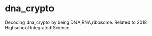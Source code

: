 # dna_crypto
Decoding dna_crypto by being DNA,RNA,ribosome. Related to 2018 Highschool Integrated Science.
